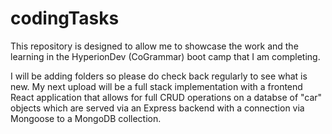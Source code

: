 # codingTasks
 
This repository is designed to allow me to showcase the work and the learning in the HyperionDev (CoGrammar) boot camp that I am completing.

I will be adding folders so please do check back regularly to see what is new. My next upload will be a full stack implementation with a frontend React application that allows for full CRUD operations on a databse of "car" objects which are served via an Express backend with a connection via Mongoose to a MongoDB collection.
